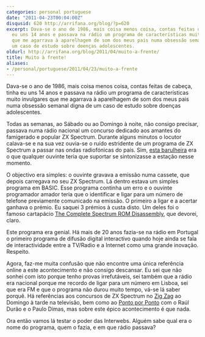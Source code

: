 ```yaml
---
categories: personal portuguese
date: "2011-04-23T00:04:00Z"
disqusid: 620 http://arrifana.org/blog/?p=620
excerpt: Dava-se o ano de 1986, mais coisa menos coisa, contas feitas de cabeça, tinha
  eu uns 14 anos e passava na rádio um programa de características muito invulgares
  que me agarrava à aparelhagem de som dos meus pais numa obsessão semanal digna de
  um caso de estudo sobre doenças adolescentes.
oldurl: http://arrifana.org/blog/2011/04/muito-a-frente/
title: Muito à frente!
aliases:
- /personal/portuguese/2011/04/23/muito-a-frente
---
```


Dava-se o ano de 1986, mais coisa menos coisa, contas feitas de cabeça, tinha eu uns 14 anos e passava na rádio um programa de características muito invulgares que me agarrava à aparelhagem de som dos meus pais numa obsessão semanal digna de um caso de estudo sobre doenças adolescentes.

Todas as semanas, ao Sábado ou ao Domingo à noite, não consigo precisar, passava numa rádio nacional um concurso dedicado aos amantes do famigerado e popular ZX Spectrum. Durante alguns minutos o locutor calava-se e na sua vez ouvia-se o ruído estridente de um programa de ZX Spectrum a passar nas ondas radiofónicas do país. Sim, [esta barulheira][1] era o que qualquer ouvinte teria que suportar se sintonizasse a estação nesse momento.

O objectivo era simples: o ouvinte gravava a emissão numa cassete, que depois carregava no seu ZX Spectrum. Lá dentro estava um simples programa em BASIC. Esse programa continha um erro e o ouvinte programador amador teria que o identificar e ligar para um número de telefone previamente comunicado na emissão. O primeiro a ligar e a acertar ganhava o prémio. Eu saquei 3 prémios à custa disto. Um deles foi o famoso cartapácio [The Complete Spectrum ROM Disassembly][2], que devorei, claro.

Este programa era genial. Há mais de 20 anos fazia-se na rádio em Portugal o primeiro programa de difusão digital interactivo quando hoje ainda se fala de interactividade entre a TV/Radio e a Internet como uma grande inovação. Respeito.

Agora, faz-me muita confusão que não encontre uma única referência online a este acontecimento e não consigo descansar. Eu sei que não sonhei com isto porque tenho provas irrefutáveis, sei também que a rádio era nacional porque me recordo de ligar para um número em Lisboa, sei que era FM e que o programa não durou muito tempo, vá-se lá saber porquê. Há referências aos concursos de ZX Spectrum no [Zig Zag][3] ao Domingo à tarde na televisão, bem como ao [Ponto por Ponto][4] com o Raúl Durão e o Paulo Dimas, mas sobre este épico acontecimento é que nada.

Ora então vamos lá testar o poder das Interwebs. Alguém sabe qual era o nome do programa, quem o fazia, e em que rádio passava?

[1]: http://www.youtube.com/watch?v=O6uwfM8F5uU
[2]: ftp://ftp.worldofspectrum.org/pub/sinclair/books/CompleteSpectrumROMDisassemblyThe.pdf
[3]: http://e3.cr.sl.pt
[4]: http://video.google.com/videoplay?docid=-4708294910987069633
